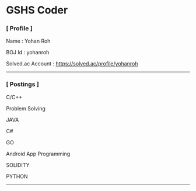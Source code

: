 # GSHS Coder
### [ Profile ]

  Name : Yohan Roh
  
  BOJ Id : yohanroh
  
  Solved.ac Account : https://solved.ac/profile/yohanroh
  ___
###  [ Postings ]
  
  C/C++
  
  Problem Solving
  
  JAVA
  
  C#
  
  GO
  
  Android App Programming
  
  SOLIDITY
  
  PYTHON
  ___
  
  

